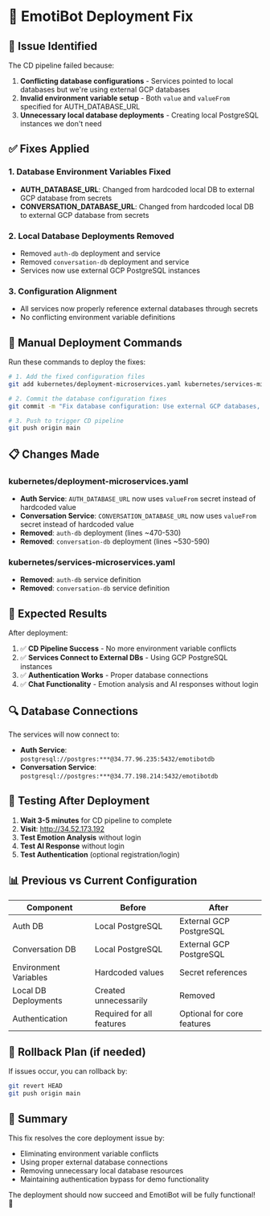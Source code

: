 # 🔧 EmotiBot Deployment Fix

## 🚨 **Issue Identified**

The CD pipeline failed because:
1. **Conflicting database configurations** - Services pointed to local databases but we're using external GCP databases
2. **Invalid environment variable setup** - Both `value` and `valueFrom` specified for AUTH_DATABASE_URL
3. **Unnecessary local database deployments** - Creating local PostgreSQL instances we don't need

## ✅ **Fixes Applied**

### 1. **Database Environment Variables Fixed**
- **AUTH_DATABASE_URL**: Changed from hardcoded local DB to external GCP database from secrets
- **CONVERSATION_DATABASE_URL**: Changed from hardcoded local DB to external GCP database from secrets

### 2. **Local Database Deployments Removed**
- Removed `auth-db` deployment and service
- Removed `conversation-db` deployment and service
- Services now use external GCP PostgreSQL instances

### 3. **Configuration Alignment**
- All services now properly reference external databases through secrets
- No conflicting environment variable definitions

## 🚀 **Manual Deployment Commands**

Run these commands to deploy the fixes:

```bash
# 1. Add the fixed configuration files
git add kubernetes/deployment-microservices.yaml kubernetes/services-microservices.yaml

# 2. Commit the database configuration fixes
git commit -m "Fix database configuration: Use external GCP databases, remove local DB deployments"

# 3. Push to trigger CD pipeline
git push origin main
```

## 📋 **Changes Made**

### kubernetes/deployment-microservices.yaml
- **Auth Service**: `AUTH_DATABASE_URL` now uses `valueFrom` secret instead of hardcoded value
- **Conversation Service**: `CONVERSATION_DATABASE_URL` now uses `valueFrom` secret instead of hardcoded value
- **Removed**: `auth-db` deployment (lines ~470-530)
- **Removed**: `conversation-db` deployment (lines ~530-590)

### kubernetes/services-microservices.yaml
- **Removed**: `auth-db` service definition
- **Removed**: `conversation-db` service definition

## 🎯 **Expected Results**

After deployment:
1. ✅ **CD Pipeline Success** - No more environment variable conflicts
2. ✅ **Services Connect to External DBs** - Using GCP PostgreSQL instances
3. ✅ **Authentication Works** - Proper database connections
4. ✅ **Chat Functionality** - Emotion analysis and AI responses without login

## 🔍 **Database Connections**

The services will now connect to:
- **Auth Service**: `postgresql://postgres:***@34.77.96.235:5432/emotibotdb`
- **Conversation Service**: `postgresql://postgres:***@34.77.198.214:5432/emotibotdb`

## 🧪 **Testing After Deployment**

1. **Wait 3-5 minutes** for CD pipeline to complete
2. **Visit**: http://34.52.173.192
3. **Test Emotion Analysis** without login
4. **Test AI Response** without login
5. **Test Authentication** (optional registration/login)

## 📊 **Previous vs Current Configuration**

| Component | Before | After |
|-----------|--------|-------|
| Auth DB | Local PostgreSQL | External GCP PostgreSQL |
| Conversation DB | Local PostgreSQL | External GCP PostgreSQL |
| Environment Variables | Hardcoded values | Secret references |
| Local DB Deployments | Created unnecessarily | Removed |
| Authentication | Required for all features | Optional for core features |

## 🔄 **Rollback Plan** (if needed)

If issues occur, you can rollback by:
```bash
git revert HEAD
git push origin main
```

## 📝 **Summary**

This fix resolves the core deployment issue by:
- Eliminating environment variable conflicts
- Using proper external database connections
- Removing unnecessary local database resources
- Maintaining authentication bypass for demo functionality

The deployment should now succeed and EmotiBot will be fully functional! 🎉 